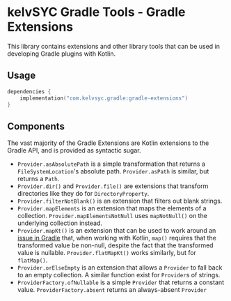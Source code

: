 # kelvSYC Gradle Tools - Gradle Extensions

This library contains extensions and other library tools that can be used in developing Gradle plugins with Kotlin.

## Usage

```kotlin
dependencies {
    implementation("com.kelvsyc.gradle:gradle-extensions")
}
```

## Components

The vast majority of the Gradle Extensions are Kotlin extensions to the Gradle API, and is provided as syntactic sugar.

* `Provider.asAbsolutePath` is a simple transformation that returns a `FileSystemLocation`'s absolute path.
  `Provider.asPath` is similar, but returns a `Path`.
* `Provider.dir()` and `Provider.file()` are extensions that transform directories like they do for `DirectoryProperty`.
* `Provider.filterNotBlank()` is an extension that filters out blank strings.
* `Provider.mapElements` is an extension that maps the elements of a collection. `Provider.mapElementsNotNull` uses
  `mapNotNull()` on the underlying collection instead.
* `Provider.mapKt()` is an extension that can be used to work around an [issue in Gradle](https://github.com/gradle/gradle/issues/12388)
  that, when working with Kotlin, `map()` requires that the transformed value be non-null, despite the fact that the
  transformed value is nullable. `Provider.flatMapKt()` works similarly, but for `flatMap()`.
* `Provider.orElseEmpty` is an extension that allows a `Provider` to fall back to an empty collection. A similar
  function exist for `Provider`s of strings.
* `ProviderFactory.ofNullable` is a simple `Provider` that returns a constant value. `ProviderFactory.absent` returns
  an always-absent `Provider`
